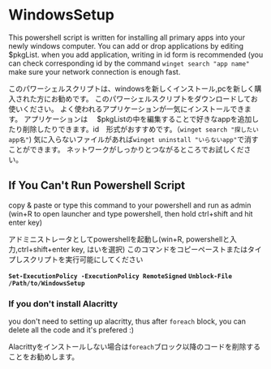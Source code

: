 # WindowsSetup
This powershell script is written for installing all primary apps into your newly windows computer.
You can add or drop applications by editing $pkgList.
when you add application, writing in id form is recommended (you can check corresponding id by the command `winget search "app name"`
make sure your network connection is enough fast.

このパワーシェルスクリプトは、windowsを新しくインストール,pcを新しく購入された方にお勧めです。
このパワーシェルスクリプトをダウンロードしてお使いください。
よく使われるアプリケーションが一気にインストールできます。
アプリケーションは　
$pkgListの中を編集することで好きなappを追加したり削除したりできます。id　形式がおすすめです。（`winget search "探したいapp名"`)
気に入らないファイルがあれば`winget uninstall "いらないapp"`で消すことができます。
ネットワークがしっかりとつながるところでお試しください。



## If You Can't Run Powershell Script
copy & paste or type this command to your powershell and run as admin (win+R to open launcher and type powershell, then hold ctrl+shift and hit enter key)

アドミニストレータとしてpowershellを起動し(win+R, powershellと入力,ctrl+shift+enter key, はいを選択)
このコマンドをコピーペーストまたはタイプしスクリプトを実行可能にしてください

**`Set-ExecutionPolicy -ExecutionPolicy RemoteSigned`**
**`Unblock-File /Path/to/WindowsSetup`**

### If you don't install Alacritty
you don't need to setting up alacritty, thus after `foreach` block, you can delete all the code and it's prefered :)

Alacrittyをインストールしない場合は`foreach`ブロック以降のコードを削除することをお勧めします。

